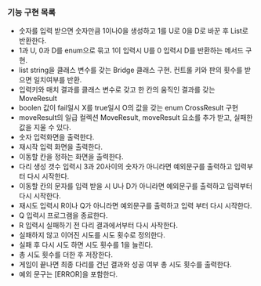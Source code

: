 ### 기능 구현 목록

- 숫자를 입력 받으면 숫자만큼 1이나0을 생성하고 1를 U로 0을 D로 바꾼 후 List로 반환한다.
- 1과 U, 0과 D를 enum으로 묶고 1이 입력시 U를 0 입력시 D를 반환하는 메서드 구현.
- list string을 클래스 변수를 갖는 Bridge 클래스 구현. 컨트롤 키와 판의 횟수를 받으면 일치여부를 반환.
- 입력키와 매치 결과를 클래스 변수로 갖고 한 칸의 움직인 결과를 갖는 MoveResult
- boolen 값이 fail일시 X를 true일시 O의 값을 갖는 enum CrossResult 구현
- moveResult의 일급 컬렉션 MoveResult, moveResult 요소를 추가 받고, 실패한 값을 지울 수 있다.
- 숫자 입력화면을 출력한다.
- 재시작 입력 화면을 출력한다.
- 이동할 칸을 정하는 화면을 출력한다.
- 다리 생성 갯수 입력시 3과 20사이의 숫자가 아니라면 예외문구를 출력하고 입력부터 다시 시작한다.
- 이동할 칸의 문자를 입력 받을 시 U나 D가 아니라면 예외문구를 출력하고 입력부터 다시 시작한다.
- 재시도 입력시 R이나 Q가 아니라면 예외문구를 출력하고 입력 부터 다시 시작한다.
- Q 입력시 프로그램을 종료한다.
- R 입력시 실패하기 전 다리 결과에서부터 다시 사작한다.
- 실패하지 않고 이어진 시도를 시도 횟수로 정의한다.
- 실패 후 다시 시도 하면 시도 횟수를 1을 늘린다.
- 총 시도 횟수를 더한 후 저장한다.
- 게임이 끝나면 최종 다리를 건넌 결과와 성공 여부 총 시도 횟수를 출력한다.
- 예외 문구는 [ERROR]을 포함한다.